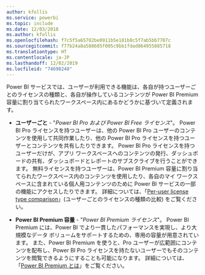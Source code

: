 ```yaml
---
author: kfollis
ms.service: powerbi
ms.topic: include
ms.date: 12/03/2018
ms.author: kfollis
ms.openlocfilehash: f7c5f5a65782be0911b5e181b8c5f7ab5bb7787c
ms.sourcegitcommit: f77b24a8a588605f005c9bb1fdad864955885718
ms.translationtype: HT
ms.contentlocale: ja-JP
ms.lasthandoff: 12/02/2019
ms.locfileid: "74698248"
---
```

Power BI サービスでは、ユーザーが利用できる機能は、各自が持つユーザーごとのライセンスの種類と、各自が操作しているコンテンツが Power BI Premium 容量に割り当てられたワークスペース内にあるかどうかに基づいて定義されます。


* **ユーザーごと** - "*Power BI Pro および Power BI Free ライセンス*"。 Power BI Pro ライセンスを持つユーザーは、他の Power BI Pro ユーザーのコンテンツを使用して共同作業したり、他の Power BI Pro ライセンスを持つユーザーとコンテンツを共有したりできます。 Power BI Pro ライセンスを持つユーザーだけが、アプリ ワークスペースへのコンテンツの発行、ダッシュボードの共有、ダッシュボードとレポートのサブスクライブを行うことができます。 無料ライセンスを持つユーザーは、Power BI Premium 容量に割り当てられたワークスペース内のコンテンツを使用したり、各自のマイ ワークスペースに含まれている個人用コンテンツのために Power BI サービスの一部の機能にアクセスしたりできます。 詳細については、「[Per-user license type comparison](../service-features-license-type.md#per-user-license-type-comparison)」(ユーザーごとのライセンスの種類の比較) をご覧ください。


* **Power BI Premium 容量** - "*Power BI Premium ライセンス*"。 Power BI Premium には、Power BI でより一貫したパフォーマンスを実現し、より大規模なデータ ボリュームをサポートするための、専用の容量が用意されています。 また、Power BI Premium を使うと、Pro ユーザーが広範囲にコンテンツを配布し、Power BI Pro ライセンスを持たないユーザーでもそのコンテンツを閲覧できるようにすることも可能になります。 詳細については、「[Power BI Premium とは](../service-premium-what-is.md)」をご覧ください。
